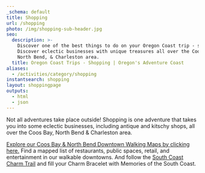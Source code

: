 ```yaml
---
_schema: default
title: Shopping
url: /shopping
photo: /img/shopping-sub-header.jpg
seo:
  description: >-
    Discover one of the best things to do on your Oregon Coast trip - shopping!
    Discover eclectic businesses with unique treasures all over the Coos Bay,
    North Bend, & Charleston area.
  title: Oregon Coast Trips - Shopping | Oregon's Adventure Coast
aliases:
  - /activities/category/shopping
instantsearch: shopping
layout: shoppingpage
outputs:
  - html
  - json
---
```

Not all adventures take place outside! Shopping is one adventure that takes you into some eclectic businesses, including antique and kitschy shops, all over the Coos Bay, North Bend & Charleston area.

[Explore our Coos Bay & North Bend Downtown Walking Maps by clicking here.](/img/walking-map-cbnb.pdf) Find a mapped list of restaurants, public spaces, retail, and entertainment in our walkable downtowns. And follow the [South Coast Charm Trail](/img/charm-trail-map.pdf) and fill your Charm Bracelet with Memories of the South Coast.